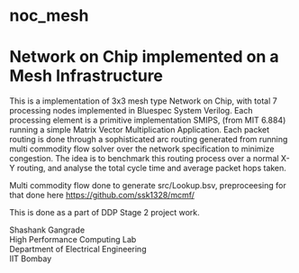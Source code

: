 # noc_mesh

# Network on Chip implemented on a Mesh Infrastructure

This is a implementation of 3x3 mesh type Network on Chip, with total 7 processing nodes implemented in Bluespec System Verilog. Each processing element is a primitive implementation SMIPS, (from MIT 6.884) running a simple Matrix Vector Multiplication Application. Each packet routing is done through a sophisticated arc routing generated from running multi commodity flow solver over the network specification to minimize congestion. The idea is to benchmark this routing process over a normal X-Y routing, and analyse the total cycle time and average packet hops taken.

Multi commodity flow done to generate src/Lookup.bsv, preproceesing for that done here https://github.com/ssk1328/mcmf/

This is done as a part of DDP Stage 2 project work.

Shashank Gangrade  
High Performance Computing Lab  
Department of Electrical Engineering  
IIT Bombay


